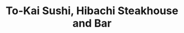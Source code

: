 ---
layout: place
title: To-Kai Sushi, Hibachi Steakhouse and Bar
permalink: /pennsylvania/philadelphia/to-kai-sushi-hibachi-steakhouse-and-bar.html
stateAbbr: PA
stateName: Pennsylvania
cityName: Philadelphia
seo:
  type: restaurant
  links: https://to-kaipa.com/
place_id: ChIJGRoqjcCzxokRGA-J3ORwNqk
photos:
  - name: >-
      places/ChIJGRoqjcCzxokRGA-J3ORwNqk/photos/AeeoHcIG2ljuzIyC6akG4zQ-0oczqgd2ubQU1kOd8d-x4jF76MCzGDILkIaF2ebYB9DNX0XXDack-DAux1usnRlPjICQXr9Eiglt0Afa01-7_nmDyTmGwMKeefo4dqq9K0DPM9nxsIGhAxbyU9M-rhZ3YflbMSC-_DvTbtRzpLjnW9Erj19Y59pbxIMkiKvbqYQI8zBq0SuYMYujL5qGYMb7GMWDMFFlaQ_E33nPrdM3rafkiPVx-D1UAiZcNImq6_4BeLPmMCShCM0kP9-iDwoVB6sLb7IhaBhfJXW4bjuTdB_LRg
    widthPx: 1242
    heightPx: 1474
    authorAttributions:
      - displayName: To-Kai Sushi, Hibachi Steakhouse and Bar
        uri: https://maps.google.com/maps/contrib/107594701759856655602
        photoUri: >-
          https://lh3.googleusercontent.com/a/ACg8ocKIDI6iBdH54o27NKOOIOCzwGWcL1pjourOt4ReFHgGyGnbNA=s100-p-k-no-mo
    flagContentUri: >-
      https://www.google.com/local/imagery/report/?cb_client=maps_api_places.places_api&image_key=!1e10!2sAF1QipNRZZVC7n14TXflcAOZ5v23c9SD5si3kQjQu1Y4&hl=en-US
    googleMapsUri: >-
      https://www.google.com/maps/place//data=!3m4!1e2!3m2!1sAF1QipNRZZVC7n14TXflcAOZ5v23c9SD5si3kQjQu1Y4!2e10!4m2!3m1!1s0x89c6b3c08d2a1a19:0xa93670e4dc890f18
  - name: >-
      places/ChIJGRoqjcCzxokRGA-J3ORwNqk/photos/AeeoHcLHAFW_IwfUyjwCikUP00XM5ZR_97Ut1kmOLZuJc8K9ycV4fCS1ZG8ACQ0fVocJMItH2Zc4vGTAZW89ofra6KCDWLHq0qe8ijzzesBv6ccFUHt1NwejJxzPduQs4IEtglp5CPLp3ZhFm3sYhn3hDDgns1p-u9l49pmojGNU6BcnHN6NSCYIQPZZhQibPS-HNInfilo7ujbaYrvYnSKsYmJqaDAI-SuSBptBH2my83hQDqeez8WhEjSkVdNjZbca71n4KESxOHUroR96U9RSss2VYqR2i3exLCTBJJjY-m0ccA
    widthPx: 1276
    heightPx: 1702
    authorAttributions:
      - displayName: To-Kai Sushi, Hibachi Steakhouse and Bar
        uri: https://maps.google.com/maps/contrib/107594701759856655602
        photoUri: >-
          https://lh3.googleusercontent.com/a/ACg8ocKIDI6iBdH54o27NKOOIOCzwGWcL1pjourOt4ReFHgGyGnbNA=s100-p-k-no-mo
    flagContentUri: >-
      https://www.google.com/local/imagery/report/?cb_client=maps_api_places.places_api&image_key=!1e10!2sAF1QipNEyfR1D0MSuR2U3CP8cD0tRH2uf4EhNVWP95yX&hl=en-US
    googleMapsUri: >-
      https://www.google.com/maps/place//data=!3m4!1e2!3m2!1sAF1QipNEyfR1D0MSuR2U3CP8cD0tRH2uf4EhNVWP95yX!2e10!4m2!3m1!1s0x89c6b3c08d2a1a19:0xa93670e4dc890f18
  - name: >-
      places/ChIJGRoqjcCzxokRGA-J3ORwNqk/photos/AeeoHcI_PJvBl53UkSzubkh3uvNm_j2VR0Qvo6r2wljqlerL9bzhGOGSCcSSRtna114QoMqeqmLfuunUYXGeuIIheUxez6NX6PrpchjtXGL__gheutUTYYOkPeB8xUC6EDaFkTPyJHQAS1MPtOI2HuZ9PwKD8heBYjWVXxCEimYV-if_sEj-V2xTfPwoEoXm9xC6KimJx3fgvP9gtgWRyHtTpthYbS8kpuu3Xi01hT4xDiVVEPDowrHFTLcoQtWIeCEyvP2JC1E0WV7Q24-iFmyItIP3kIczSVUPQTINOGmPvc9fxhZimM1FX5mBV8ChufJunOp0-6iE_aNDf-94mq9YPSGxiAq-s7WYsnzChwJ7XQFLxxM5V6HwcjlI-uzmHpNb3yZ1XytC5MQx-ZHKYlgtotmhF72FYWGLVX2Cr1IOfIonDw
    widthPx: 3024
    heightPx: 4032
    authorAttributions:
      - displayName: Crystal Rodriguez
        uri: https://maps.google.com/maps/contrib/115726891848282601293
        photoUri: >-
          https://lh3.googleusercontent.com/a-/ALV-UjUAKMGyp5Tqf3IHDDGI20wmh1cAxIdMHaZn0SCp5UH_J0tZ-Ftf=s100-p-k-no-mo
    flagContentUri: >-
      https://www.google.com/local/imagery/report/?cb_client=maps_api_places.places_api&image_key=!1e10!2sCIHM0ogKEICAgICO48yOMg&hl=en-US
    googleMapsUri: >-
      https://www.google.com/maps/place//data=!3m4!1e2!3m2!1sCIHM0ogKEICAgICO48yOMg!2e10!4m2!3m1!1s0x89c6b3c08d2a1a19:0xa93670e4dc890f18
  - name: >-
      places/ChIJGRoqjcCzxokRGA-J3ORwNqk/photos/AeeoHcJhBpWIgZ2KwF6YAyijRMp493O9W17Jyw7Pl9RbdDBfljgHK-aYl9y_j4cq-FPq4QjR6V0gDwW8NjdGZK6PEAP9gSAQ-iXiMAA-bDKppIa-Or3bllX9x8RKcEGARJeLjv-VXAcx5kFJxgmpt86ZiY53TVvOFO8Oz9tuCkWK4_Te8O2dzBjtGa1YJ-RBo0BG16ImF5vBXEjgmgDkzPLGdn8PFbjcXJdOTxk-9ZtoEQAMnQCjkT5IXvdC85HSJgLYneY9mU1NdhLWhKt6zFMbcTIBgVxzM-oMyIbinW6nnuUZDciJn-f6nMOMjz0sMHyqD79Th1vmL_pTz7VlxhEsiAA29Yp5G_M6VIhJ2Pysj2TP3pKIJqCntOeXiSs_Mjo3iSN3DXn9CKB0_cs-Sf88LqumYuJgwYRD673gBht1ExIZ-tUZ
    widthPx: 3600
    heightPx: 4800
    authorAttributions:
      - displayName: Alena Shvartsman
        uri: https://maps.google.com/maps/contrib/101511117592328462644
        photoUri: >-
          https://lh3.googleusercontent.com/a/ACg8ocI_tqkCE3QiYZEZIxIBRzgRuzHI_qwC5dpOCbj3curAzrNM1g=s100-p-k-no-mo
    flagContentUri: >-
      https://www.google.com/local/imagery/report/?cb_client=maps_api_places.places_api&image_key=!1e10!2sCIHM0ogKEICAgMDg3eiy0AE&hl=en-US
    googleMapsUri: >-
      https://www.google.com/maps/place//data=!3m4!1e2!3m2!1sCIHM0ogKEICAgMDg3eiy0AE!2e10!4m2!3m1!1s0x89c6b3c08d2a1a19:0xa93670e4dc890f18
  - name: >-
      places/ChIJGRoqjcCzxokRGA-J3ORwNqk/photos/AeeoHcJg6WdvkaY-v_E1fPNBiVFLjp35JYEgsZYAn5NHXG60k0T526GsGkXjrt5d-4OWZ6VnaoSC7Uj6uhNqfytRqmaBcBIdwAUtTBzxw4XWOYkYAAj8KwMPFuJixun9t7PcZaFuLOy2o-Y7haEanQIuD_DHA6zBv_Baw0Gjg6qH6WciIwS4EFtIh_kQnfC1SXu5L-Eos8mCFZhSygWBeNKtHwOzmggrHwivTPQAK5LEEdiYRBUq9BVKvm3wmgebkjC8nmP-KMsti-EZTb2lPAVlDyZaI7Ke-4huqj12OK7q_bqsXbOD0jZQndtbhTqF6t7_CB8dxAoxCg-LIp3UTdd_NanJ7rnJbXFNamtALyvPSXgMJsrPfxERp9Y1wemW8uDVWcXrnc1Ua5nMJ3O1_tX5CtjzR9surjS6YbcKcrThEJ_YCEGAav3q0QmspaG9yeMV
    widthPx: 4080
    heightPx: 2296
    authorAttributions:
      - displayName: Ken Bobst
        uri: https://maps.google.com/maps/contrib/105067796145964780762
        photoUri: >-
          https://lh3.googleusercontent.com/a-/ALV-UjUMwIhV1mKWeiFhB1Yzx-B7ZSDE8eU9-hPzDzKJPZs3Ynd2jwXu9g=s100-p-k-no-mo
    flagContentUri: >-
      https://www.google.com/local/imagery/report/?cb_client=maps_api_places.places_api&image_key=!1e10!2sCIABIhADycTjFQGfIGfR7SwABz7g&hl=en-US
    googleMapsUri: >-
      https://www.google.com/maps/place//data=!3m4!1e2!3m2!1sCIABIhADycTjFQGfIGfR7SwABz7g!2e10!4m2!3m1!1s0x89c6b3c08d2a1a19:0xa93670e4dc890f18
  - name: >-
      places/ChIJGRoqjcCzxokRGA-J3ORwNqk/photos/AeeoHcIv2X1KUcyjd_FgXH1qMwqG54c7a-yMsmA4Vo-V-NwIVE6PJIsm0Wt5BPDFMcy2nwefIcHPN9T_EBdX2Kft6zTriq1Aqh9sw0qo1KjTk1sc6aiX-xn1o653tw5RaCvr3dJCcxDaFrpD_WHeJ8eyIaUtnjdHwlmmqMr2m08L7xYifyiTStAzIwyuGujqD8SaCoWJS6042vl4YA2BdDWT03jmbAVubkYvCiJWHs3paPQZ6Wpe4gDcgfnLwjQdtEQI0ZE_6r8wX0X84aXnJ4TNEoG_uMickMYYCCIgspXKDFNzPfUIBbTt_rtPGG5vIkbhJvGRA_QUYmRtwKJODHgJT2cfgXawdUphLZnuQGryGArWElFrXui9rKDOuEqJijaby1pPSEbTboOTjAV1gQHReAYBYXxeItWzXW08ql5oHAs
    widthPx: 3024
    heightPx: 4032
    authorAttributions:
      - displayName: C K
        uri: https://maps.google.com/maps/contrib/107016785211152125888
        photoUri: >-
          https://lh3.googleusercontent.com/a/ACg8ocKoeL7q8IpE9wzlWxhdyOb1m1sd4wuxIPavAaafNJ5ZLjBSXg=s100-p-k-no-mo
    flagContentUri: >-
      https://www.google.com/local/imagery/report/?cb_client=maps_api_places.places_api&image_key=!1e10!2sCIHM0ogKEICAgMCQ3IG6Lg&hl=en-US
    googleMapsUri: >-
      https://www.google.com/maps/place//data=!3m4!1e2!3m2!1sCIHM0ogKEICAgMCQ3IG6Lg!2e10!4m2!3m1!1s0x89c6b3c08d2a1a19:0xa93670e4dc890f18
  - name: >-
      places/ChIJGRoqjcCzxokRGA-J3ORwNqk/photos/AeeoHcJvEQPOpRFor0soqtct5MUMwsL5VuCzFrhaX5RjW-tlNIW1-5iAfmIVTAqkp5WJZ3hxYMyIzlqYLm0bvwcIUX1W0MamQJmTx5cbswxmeYzvi25wZqzrpee-b7xm6wnsdl7uM9BCvHFQWfylmoev-XnetQigQ3rk0BhxpibGpQ-fpqHAzs2ifI78-uzA-MSoM28ZFBKx0nUvIgIYfIEbwsLNlIxpLRdy7scXIEBpoChykwd07DXwLmwb_rHvUcwgWjSzXWAvmhCmRqgYgmDgNqqJAYOXpTNPyj0TIDSN5mfCbweMDUEBuZuud2dYnMhrHVbuY2gUAJAr9B_pTLAL0xnx6XtwuRfvMhk2xy9rTZO3Axx7L9Ewl-Lx1tb1wImqNTo0jyMsGtu2fO9OanA1fQur8PMKBZFuCpPU09q80ks
    widthPx: 4800
    heightPx: 3600
    authorAttributions:
      - displayName: V. Mui
        uri: https://maps.google.com/maps/contrib/109599440988572286877
        photoUri: >-
          https://lh3.googleusercontent.com/a-/ALV-UjUR2cFCOPTy8RSEs23n5VjmAkR5qZR3hzMIQbX-7m4DGct1IUaHNw=s100-p-k-no-mo
    flagContentUri: >-
      https://www.google.com/local/imagery/report/?cb_client=maps_api_places.places_api&image_key=!1e10!2sCIHM0ogKEICAgIDbjfG_Qw&hl=en-US
    googleMapsUri: >-
      https://www.google.com/maps/place//data=!3m4!1e2!3m2!1sCIHM0ogKEICAgIDbjfG_Qw!2e10!4m2!3m1!1s0x89c6b3c08d2a1a19:0xa93670e4dc890f18
  - name: >-
      places/ChIJGRoqjcCzxokRGA-J3ORwNqk/photos/AeeoHcKdZnSkO8qKNMRl-ffY7ezcUa6d8zbg9p077JjRE1kJ8H_QXLrFe1Vdg1UcqjtPuAG3KafUCokn3tWpAvffY3NqUb33A9c7vodsHlSUukmbM5P3gvTEuRlIg_eUbYUq5bYtJ7RdrPQ60FHaTuxiAYvh5G0zFPC85Ue0FvFp1DJEb8C9rxEOGGELWwAwmrNelyCwHLi-XFdIKZFo9pDXS6U3zylkaMy4AGYPKVin5Jsq_j7v0ogWHxrIQ4SE8o7dwJ2oGX-CyvGDvCov_D4p4DBIYC8mwkR3lcO2--CJ9ryqYDWcSL8sB24vIMQ8W1r2VsTAbAgSRGWi5WemkjO91j5I7DKH_1FAGlEaAcEMqn9gNq42rgLPj7pWFGVJ0Oxppxn2GahpjRiWsgEwo76ocZxXqm9K4vDvWv2bqPTK8sHAO9aa
    widthPx: 4080
    heightPx: 3072
    authorAttributions:
      - displayName: Yoni Ryabinski
        uri: https://maps.google.com/maps/contrib/110617143794699470234
        photoUri: >-
          https://lh3.googleusercontent.com/a-/ALV-UjW4Vs6sBrbmfj2Amdm2wDUsQliOT9JBsXUQN7RfbJMnZjQOfsrQvQ=s100-p-k-no-mo
    flagContentUri: >-
      https://www.google.com/local/imagery/report/?cb_client=maps_api_places.places_api&image_key=!1e10!2sCIHM0ogKEICAgICp0t2cnQE&hl=en-US
    googleMapsUri: >-
      https://www.google.com/maps/place//data=!3m4!1e2!3m2!1sCIHM0ogKEICAgICp0t2cnQE!2e10!4m2!3m1!1s0x89c6b3c08d2a1a19:0xa93670e4dc890f18
  - name: >-
      places/ChIJGRoqjcCzxokRGA-J3ORwNqk/photos/AeeoHcJBkc_Xnv_tGzuv1p5lvs91YORMGNrQMNliZ4ovhCQ5NKusrdcNGVbiQHH4DMUogH4XZf2hYVJh8dm6etglxELU0_Q0cRerZJi70yuvL5_zVBYYGRDqjDgilzZ7_h8L1mcaAwkjd_it46_TUswaVdDxsKsOjTDmlNPYLpNeF04QITl0U7Fd3LojbvR24EyTcpB3phVM8mUQpu4vHy3nX7JMFzfYmzr9tNqm5m0Eyl3RaH365rupazlkp3qfx3msmnI8oaJqOzuO-eQPnH_eQGiZGukJRQpsfNvvx3oJeVb3dg
    widthPx: 1007
    heightPx: 1342
    authorAttributions:
      - displayName: To-Kai Sushi, Hibachi Steakhouse and Bar
        uri: https://maps.google.com/maps/contrib/107594701759856655602
        photoUri: >-
          https://lh3.googleusercontent.com/a/ACg8ocKIDI6iBdH54o27NKOOIOCzwGWcL1pjourOt4ReFHgGyGnbNA=s100-p-k-no-mo
    flagContentUri: >-
      https://www.google.com/local/imagery/report/?cb_client=maps_api_places.places_api&image_key=!1e10!2sAF1QipOaYnSUbPnys7ej_zLV6jIsJ51cW5t6EFigGIcQ&hl=en-US
    googleMapsUri: >-
      https://www.google.com/maps/place//data=!3m4!1e2!3m2!1sAF1QipOaYnSUbPnys7ej_zLV6jIsJ51cW5t6EFigGIcQ!2e10!4m2!3m1!1s0x89c6b3c08d2a1a19:0xa93670e4dc890f18
  - name: >-
      places/ChIJGRoqjcCzxokRGA-J3ORwNqk/photos/AeeoHcJTZzBxqmwclYFFni_6dB0zoDwznGHM5eSvLkO8ZGN6em66IOXYMdQJUssNS_DIUzvicnU_hbWq7UlEz7VOojwIA5MiPsEyoW1fxxt70ZddFUn-eeWmoe9aizTFwW1q1VdwwCIauy_RO_GTAYy-0COOIbako1GmofEtdKl6m_osVZ2iJ87IxSOkeWXiKXNql5w9wnNxySWjT9rDqfip9QKi1cdlX6XlOL3Ajqy5SGnMe2aIaeNO2gGYxXDleIRnAXCCwfUclfVMKOIbHBEmlY3XgjHroSqi3QpeVYZgLK5q-sE1_ZAx9m9dr4U4WbwO8Am4xn5hO9Ky-qqk2DRt5DNv3uOO8-kEN6lvPlE1CjtqED1zJ_1qQAaSwVNtS47eyVvWFGi627dPwScGH9UU1i-n45826bTHf12ZXGzqKGVJU4U7
    widthPx: 3024
    heightPx: 4032
    authorAttributions:
      - displayName: C K
        uri: https://maps.google.com/maps/contrib/107016785211152125888
        photoUri: >-
          https://lh3.googleusercontent.com/a/ACg8ocKoeL7q8IpE9wzlWxhdyOb1m1sd4wuxIPavAaafNJ5ZLjBSXg=s100-p-k-no-mo
    flagContentUri: >-
      https://www.google.com/local/imagery/report/?cb_client=maps_api_places.places_api&image_key=!1e10!2sCIHM0ogKEICAgMDQybnZigE&hl=en-US
    googleMapsUri: >-
      https://www.google.com/maps/place//data=!3m4!1e2!3m2!1sCIHM0ogKEICAgMDQybnZigE!2e10!4m2!3m1!1s0x89c6b3c08d2a1a19:0xa93670e4dc890f18
address: 1699 Grant Ave, Philadelphia, PA 19115, USA
street: 1699 Grant Ave
city: Philadelphia
state: PA
zip: '19115'
country: USA
neighborhood: Bustleton
latitude: '40.086595'
longitude: '-75.037949'
accessibility_options:
  wheelchairAccessibleParking: true
  wheelchairAccessibleEntrance: true
  wheelchairAccessibleRestroom: true
  wheelchairAccessibleSeating: true
business_status: OPERATIONAL
name: To-Kai Sushi, Hibachi Steakhouse and Bar
google_maps_links:
  directionsUri: >-
    https://www.google.com/maps/dir//''/data=!4m7!4m6!1m1!4e2!1m2!1m1!1s0x89c6b3c08d2a1a19:0xa93670e4dc890f18!3e0
  placeUri: https://maps.google.com/?cid=12193057169407020824
  writeAReviewUri: >-
    https://www.google.com/maps/place//data=!4m3!3m2!1s0x89c6b3c08d2a1a19:0xa93670e4dc890f18!12e1
  reviewsUri: >-
    https://www.google.com/maps/place//data=!4m4!3m3!1s0x89c6b3c08d2a1a19:0xa93670e4dc890f18!9m1!1b1
  photosUri: >-
    https://www.google.com/maps/place//data=!4m3!3m2!1s0x89c6b3c08d2a1a19:0xa93670e4dc890f18!10e5
primary_type: Japanese Restaurant
opening_hours:
  regular: null
  current: null
secondary_opening_hours:
  regular:
    weekdayDescriptions: null
    type: null
  current:
    weekdayDescriptions: null
    type: null
phone: (215) 676-0708
price_level: PRICE_LEVEL_MODERATE
price_range: $20 &ndash; $30
rating: '4.4'
rating_count: 0
website: https://to-kaipa.com/
description: >-
  Discover To-Kai Sushi in Philadelphia, PA$$$To-Kai Sushi, Hibachi Steakhouse
  and Bar in Philadelphia, PA, offers a casual yet engaging Japanese dining
  experience with fresh sushi rolls and hibachi-grilled specialties that appeal
  to a wide range of tastes. This spot stands out for its vibrant atmosphere,
  where diners can enjoy interactive hibachi cooking alongside classic fare like
  grilled steak and kid-friendly options, making it ideal for families and
  groups. Accessibility features such as wheelchair-friendly entrances and
  seating ensure everyone can savor the meal comfortably, while the menu caters
  to those seeking top-rated sushi near you with a focus on quality ingredients.
  Whether you're exploring Japanese places near me for a relaxed evening or
  craving authentic flavors, this restaurant combines entertainment and cuisine
  in a welcoming setting that keeps guests coming back.
generative_summary: >-
  Discover To-Kai Sushi in Philadelphia, PA$$$To-Kai Sushi, Hibachi Steakhouse
  and Bar in Philadelphia, PA, offers a casual yet engaging Japanese dining
  experience with fresh sushi rolls and hibachi-grilled specialties that appeal
  to a wide range of tastes. This spot stands out for its vibrant atmosphere,
  where diners can enjoy interactive hibachi cooking alongside classic fare like
  grilled steak and kid-friendly options, making it ideal for families and
  groups. Accessibility features such as wheelchair-friendly entrances and
  seating ensure everyone can savor the meal comfortably, while the menu caters
  to those seeking top-rated sushi near you with a focus on quality ingredients.
  Whether you're exploring Japanese places near me for a relaxed evening or
  craving authentic flavors, this restaurant combines entertainment and cuisine
  in a welcoming setting that keeps guests coming back.
generative_disclosure: Summarized by AI using the Grok-3-Mini model.
reviews:
  - name: >-
      places/ChIJGRoqjcCzxokRGA-J3ORwNqk/reviews/ChZDSUhNMG9nS0VJQ0FnTUNRM0lHNkRnEAE
    relativePublishTimeDescription: a month ago
    rating: 5
    text:
      text: >-
        First time to come here and it was a delight. I ordered the Lenny Roll
        and also had the Steak and Chicken Hibachi.

        Everything was perfectly cooked and presented. The staff was very
        friendly and attentive which is hard to find as a general rule.

        One other thing to mention is that the immediate brought out the soup
        with YumYum sauce and the Ginger sauce. The Ginger sauce isn’t always
        available at every restaurant so it was great that this place offered
        it. FYI - YumYum is for the meat and Ginger for the veggies.

        Definitely recommend and will be coming back.
      languageCode: en
    originalText:
      text: >-
        First time to come here and it was a delight. I ordered the Lenny Roll
        and also had the Steak and Chicken Hibachi.

        Everything was perfectly cooked and presented. The staff was very
        friendly and attentive which is hard to find as a general rule.

        One other thing to mention is that the immediate brought out the soup
        with YumYum sauce and the Ginger sauce. The Ginger sauce isn’t always
        available at every restaurant so it was great that this place offered
        it. FYI - YumYum is for the meat and Ginger for the veggies.

        Definitely recommend and will be coming back.
      languageCode: en
    authorAttribution:
      displayName: C K
      uri: https://www.google.com/maps/contrib/107016785211152125888/reviews
      photoUri: >-
        https://lh3.googleusercontent.com/a/ACg8ocKoeL7q8IpE9wzlWxhdyOb1m1sd4wuxIPavAaafNJ5ZLjBSXg=s128-c0x00000000-cc-rp-mo-ba3
    publishTime: '2025-03-02T22:41:39.352820Z'
    flagContentUri: >-
      https://www.google.com/local/review/rap/report?postId=ChZDSUhNMG9nS0VJQ0FnTUNRM0lHNkRnEAE&d=17924085&t=1
    googleMapsUri: >-
      https://www.google.com/maps/reviews/data=!4m6!14m5!1m4!2m3!1sChZDSUhNMG9nS0VJQ0FnTUNRM0lHNkRnEAE!2m1!1s0x89c6b3c08d2a1a19:0xa93670e4dc890f18
  - name: >-
      places/ChIJGRoqjcCzxokRGA-J3ORwNqk/reviews/ChZDSUhNMG9nS0VJQ0FnTURnM2FqcUx3EAE
    relativePublishTimeDescription: a month ago
    rating: 5
    text:
      text: >-
        The food was very fresh and tasty. The cocktails were delicious. The
        service was very good.
      languageCode: en
    originalText:
      text: >-
        The food was very fresh and tasty. The cocktails were delicious. The
        service was very good.
      languageCode: en
    authorAttribution:
      displayName: Alena Shvartsman
      uri: https://www.google.com/maps/contrib/101511117592328462644/reviews
      photoUri: >-
        https://lh3.googleusercontent.com/a/ACg8ocI_tqkCE3QiYZEZIxIBRzgRuzHI_qwC5dpOCbj3curAzrNM1g=s128-c0x00000000-cc-rp-mo
    publishTime: '2025-02-26T19:29:03.865152Z'
    flagContentUri: >-
      https://www.google.com/local/review/rap/report?postId=ChZDSUhNMG9nS0VJQ0FnTURnM2FqcUx3EAE&d=17924085&t=1
    googleMapsUri: >-
      https://www.google.com/maps/reviews/data=!4m6!14m5!1m4!2m3!1sChZDSUhNMG9nS0VJQ0FnTURnM2FqcUx3EAE!2m1!1s0x89c6b3c08d2a1a19:0xa93670e4dc890f18
  - name: >-
      places/ChIJGRoqjcCzxokRGA-J3ORwNqk/reviews/ChdDSUhNMG9nS0VJQ0FnTURRNThQMTR3RRAB
    relativePublishTimeDescription: 4 weeks ago
    rating: 1
    text:
      text: >-
        We ordered sushi and an angry dragon roll, but the dragon roll had sharp
        bones in it that actually scratched my throat. This was really
        unpleasant and unexpected — sushi should never have bones like this.
        Very disappointing experience.
      languageCode: en
    originalText:
      text: >-
        We ordered sushi and an angry dragon roll, but the dragon roll had sharp
        bones in it that actually scratched my throat. This was really
        unpleasant and unexpected — sushi should never have bones like this.
        Very disappointing experience.
      languageCode: en
    authorAttribution:
      displayName: Veola Gerasimchuk
      uri: https://www.google.com/maps/contrib/105752816223320682822/reviews
      photoUri: >-
        https://lh3.googleusercontent.com/a-/ALV-UjV7KUV15lu-1_4ymhRdcFMvQtQNpjZHbQX8LfP4IonxmyQixktjXQ=s128-c0x00000000-cc-rp-mo
    publishTime: '2025-03-15T01:44:10.693557Z'
    flagContentUri: >-
      https://www.google.com/local/review/rap/report?postId=ChdDSUhNMG9nS0VJQ0FnTURRNThQMTR3RRAB&d=17924085&t=1
    googleMapsUri: >-
      https://www.google.com/maps/reviews/data=!4m6!14m5!1m4!2m3!1sChdDSUhNMG9nS0VJQ0FnTURRNThQMTR3RRAB!2m1!1s0x89c6b3c08d2a1a19:0xa93670e4dc890f18
  - name: >-
      places/ChIJGRoqjcCzxokRGA-J3ORwNqk/reviews/ChZDSUhNMG9nS0VJQ0FnTURJc08zcElREAE
    relativePublishTimeDescription: a week ago
    rating: 5
    text:
      text: >-
        The sushi here was excellent! Food was great! The restaurant inside very
        modern. The service would have been a five but the waitress was not
        friendly, She had an attitude and we felt like we were bothering her!
        Bit other than that I would highly recommend! It is expensive but worth
        it! They don’t have a lunch menu for weekends!
      languageCode: en
    originalText:
      text: >-
        The sushi here was excellent! Food was great! The restaurant inside very
        modern. The service would have been a five but the waitress was not
        friendly, She had an attitude and we felt like we were bothering her!
        Bit other than that I would highly recommend! It is expensive but worth
        it! They don’t have a lunch menu for weekends!
      languageCode: en
    authorAttribution:
      displayName: M Colon
      uri: https://www.google.com/maps/contrib/101204371957076779303/reviews
      photoUri: >-
        https://lh3.googleusercontent.com/a-/ALV-UjU6OJQz4GQuYbvAEAjKqxB4AytNFgTTTyrQWqtwpw75yveJEZJL=s128-c0x00000000-cc-rp-mo-ba4
    publishTime: '2025-04-06T11:51:14.126360Z'
    flagContentUri: >-
      https://www.google.com/local/review/rap/report?postId=ChZDSUhNMG9nS0VJQ0FnTURJc08zcElREAE&d=17924085&t=1
    googleMapsUri: >-
      https://www.google.com/maps/reviews/data=!4m6!14m5!1m4!2m3!1sChZDSUhNMG9nS0VJQ0FnTURJc08zcElREAE!2m1!1s0x89c6b3c08d2a1a19:0xa93670e4dc890f18
  - name: >-
      places/ChIJGRoqjcCzxokRGA-J3ORwNqk/reviews/ChdDSUhNMG9nS0VJQ0FnSUN2Mi1UOHRnRRAB
    relativePublishTimeDescription: 3 months ago
    rating: 2
    text:
      text: >-
        We usually love it here, but we got our food tonight for takeout and
        there were two pieces of egg shells in the rice. I understand accidents
        happen but when you pay almost $25 for the meal, I’m going to hold the
        food to a higher standard.
      languageCode: en
    originalText:
      text: >-
        We usually love it here, but we got our food tonight for takeout and
        there were two pieces of egg shells in the rice. I understand accidents
        happen but when you pay almost $25 for the meal, I’m going to hold the
        food to a higher standard.
      languageCode: en
    authorAttribution:
      displayName: Jeffrey Yoxheimer
      uri: https://www.google.com/maps/contrib/114933977809499317804/reviews
      photoUri: >-
        https://lh3.googleusercontent.com/a/ACg8ocJ8DBaD31_eY-B0mXYetII332U3hXcaR7y3yiaubhEdGEVo-Q=s128-c0x00000000-cc-rp-mo
    publishTime: '2024-12-15T01:10:05.101804Z'
    flagContentUri: >-
      https://www.google.com/local/review/rap/report?postId=ChdDSUhNMG9nS0VJQ0FnSUN2Mi1UOHRnRRAB&d=17924085&t=1
    googleMapsUri: >-
      https://www.google.com/maps/reviews/data=!4m6!14m5!1m4!2m3!1sChdDSUhNMG9nS0VJQ0FnSUN2Mi1UOHRnRRAB!2m1!1s0x89c6b3c08d2a1a19:0xa93670e4dc890f18
review_summary: >-
  What Guests Are Saying About the Experience$$$Visitors to this sushi spot
  often rave about the fresh and flavorful dishes, with many highlighting the
  tasty sushi rolls and delicious cocktails that make for a satisfying meal.
  While most folks appreciate the attentive service and modern ambiance that
  enhance the overall vibe, a few have mentioned occasional slip-ups like
  unexpected elements in their food, though these seem to be rare exceptions.
  Overall, the consensus leans positive, with diners frequently noting that the
  experience feels worth the moderate price for those searching for best sushi
  near me in a lively environment. If you're in the mood for reliable Japanese
  cuisine, this place delivers on fresh tastes and fun, encouraging repeat
  visits despite minor inconsistencies. Keep in mind that while the majority
  enjoy the welcoming setup, it's always a good idea to check for any specifics
  before heading out.
review_disclosure: Summarized by AI using the Grok-3-Mini model.
parking_options:
  freeParkingLot: true
  freeStreetParking: true
  valetParking: false
payment_options:
  acceptsCreditCards: true
  acceptsDebitCards: true
  acceptsCashOnly: false
  acceptsNfc: true
allow_dogs: null
curbside_pickup: false
delivery: true
dine_in: true
good_for_children: true
good_for_groups: true
good_for_sports: false
live_music: false
menu_for_children: true
outdoor_seating: false
reservable: true
restroom: true
serves_beer: true
serves_breakfast: false
serves_brunch: false
serves_cocktails: true
serves_coffee: true
serves_dinner: true
serves_dessert: true
serves_lunch: true
serves_vegetarian_food: true
serves_wine: true
takeout: true
update_category: pro
places_description: >-
  Japanese place with sushi bar that entertains diners with a chef show at the
  hibachi grill.

---